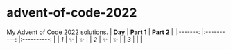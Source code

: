 # advent-of-code-2022
My Advent of Code 2022 solutions.
| **Day** 	| **Part 1** 	| **Part 2** 	|
|:-------:	|:----------:	|:----------:	|
|   _1_   	|      ✨     	|      ✨     	|
|   _2_   	|      ✨     	|      ✨     	|
|   _3_   	|            	|            	|